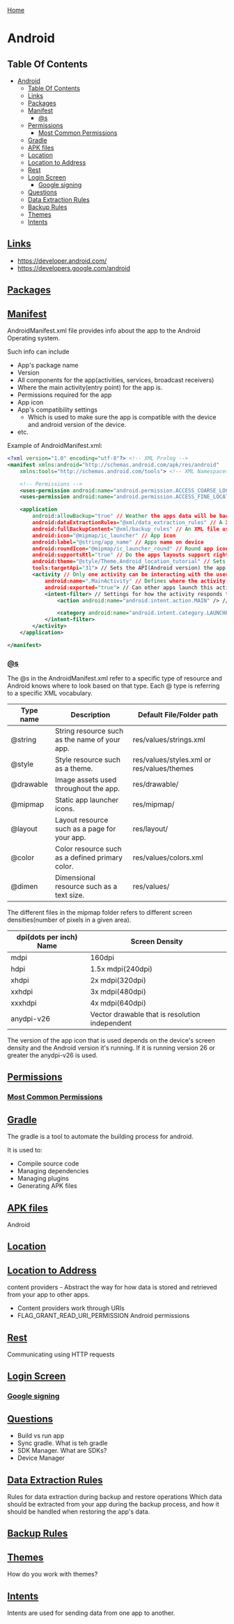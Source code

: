 <!--
 * This file is part of RS Cheat Sheets.
 *
 * RS Cheat Sheets is free software: you can redistribute it and/or modify
 * it under the terms of the GNU General Public License as published by
 * the Free Software Foundation, either version 3 of the License, or
 * (at your option) any later version.
 *
 * RS Cheat Sheets is distributed in the hope that it will be useful,
 * but WITHOUT ANY WARRANTY; without even the implied warranty of
 * MERCHANTABILITY or FITNESS FOR A PARTICULAR PURPOSE.  See the
 * GNU General Public License for more details.
 *
 * You should have received a copy of the GNU General Public License
 * along with RS Cheat Sheets. If not, see <https://www.gnu.org/licenses/>.
 */
-->

[Home](../README.md)

# Android

## Table Of Contents
<!-- TOC -->

- [Android](#android)
	- [Table Of Contents](#table-of-contents)
	- [Links](#links)
	- [Packages](#packages)
	- [Manifest](#manifest)
		- [@s](#s)
	- [Permissions](#permissions)
		- [Most Common Permissions](#most-common-permissions)
	- [Gradle](#gradle)
	- [APK files](#apk-files)
	- [Location](#location)
	- [Location to Address](#location-to-address)
	- [Rest](#rest)
	- [Login Screen](#login-screen)
		- [Google signing](#google-signing)
	- [Questions](#questions)
	- [Data Extraction Rules](#data-extraction-rules)
	- [Backup Rules](#backup-rules)
	- [Themes](#themes)
	- [Intents](#intents)

<!-- /TOC -->

## [Links](#table-of-contents)
- https://developer.android.com/
- https://developers.google.com/android

## [Packages](#table-of-contents)

## [Manifest](#table-of-contents)
AndroidManifest.xml file provides info about the app to the Android Operating system.

Such info can include
- App's package name
- Version
- All components for the app(activities, services, broadcast receivers)
- Where the main activity(entry point) for the app is.
- Permissions required for the app
- App icon
- App's compatibility settings
  - Which is used to make sure the app is compatible with the device and android version of the device.
- etc.

Example of AndroidManifest.xml:
```xml
<?xml version="1.0" encoding="utf-8"?> <!-- XML Prolog -->
<manifest xmlns:android="http://schemas.android.com/apk/res/android"
    xmlns:tools="http://schemas.android.com/tools"> <!-- XML Namespaces -->

    <!-- Permissions -->
    <uses-permission android:name="android.permission.ACCESS_COARSE_LOCATION" />
    <uses-permission android:name="android.permission.ACCESS_FINE_LOCATION" />

    <application
        android:allowBackup="true" // Weather the apps data will be backup. This includes settings, app specific files like images and documents, etc
        android:dataExtractionRules="@xml/data_extraction_rules" // A XML file used to define rules for data extraction during backup and restore operations.
        android:fullBackupContent="@xml/backup_rules" // An XML file used to contain the rules for which files and folders should be included or excluded during a full backup
        android:icon="@mipmap/ic_launcher" // App icon
        android:label="@string/app_name" // Apps name on device
        android:roundIcon="@mipmap/ic_launcher_round" // Round app icon
        android:supportsRtl="true" // Do the apps layouts support right to left languages. This will mirror and adjust the UI elements that use text.
        android:theme="@style/Theme.Android_location_tutorial" // Sets the theme of the app
        tools:targetApi="31"> // Sets the API(Android version) the app us built for
        <activity // Only one activity can be interacting with the user at once
            android:name=".MainActivity" // Defines where the activity is stored. The "." means that activity is in the same project as the manifest file
            android:exported="true"> // Can other apps launch this activity/app
            <intent-filter> // Settings for how the activity responds to different intents.
                <action android:name="android.intent.action.MAIN" /> // Sets this activity to be the main entry point of the app.

                <category android:name="android.intent.category.LAUNCHER" /> // This activity is meant to be the launch activity that is used when the launch icon is pressed.
            </intent-filter>
        </activity>
    </application>

</manifest>
```

### [@s](#table-of-contents)
The @s in the AndroidManifest.xml refer to a specific type of resource and Android knows where to look based on that type. Each @ type is referring to a specific XML vocabulary.

| Type name | Description                                     | Default File/Folder path                    |
|-----------|-------------------------------------------------|---------------------------------------------|
| @string   | String resource such as the name of your app.   | res/values/strings.xml                      |
| @style    | Style resource such as a theme.                 | res/values/styles.xml  or res/values/themes |
| @drawable | Image assets used throughout the app.           | res/drawable/                               |
| @mipmap   | Static app launcher icons.                      | res/mipmap/                                 |
| @layout   | Layout resource such as a page for your app.    | res/layout/                                 |
| @color    | Color resource such as a defined primary color. | res/values/colors.xml                       |
| @dimen    | Dimensional resource such as a text size.       | res/values/                                 |

The different files in the mipmap folder refers to different screen densities(number of pixels in a given area).

| dpi(dots per inch) Name | Screen Density                                 |
|-------------------------|------------------------------------------------|
| mdpi                    | 160dpi                                         |
| hdpi                    | 1.5x mdpi(240dpi)                              |
| xhdpi                   | 2x mdpi(320dpi)                                |
| xxhdpi                  | 3x mdpi(480dpi)                                |
| xxxhdpi                 | 4x mdpi(640dpi)                                |
| anydpi-v26              | Vector drawable that is resolution independent |

The version of the app icon that is used depends on the device's screen density and the Android version it's running. If it is running version 26 or greater the anydpi-v26 is used.

## [Permissions](#table-of-contents)
### [Most Common Permissions](#table-of-contents)

## [Gradle](#table-of-contents)
The gradle is a tool to automate the building process for android.

It is used to:
- Compile source code
- Managing dependencies
- Managing plugins
- Generating APK files

## [APK files](#table-of-contents)
Android 
## [Location](#table-of-contents)

## [Location to Address](#table-of-contents)

content providers - Abstract the way for how data is stored and retrieved from your app to other apps.
  - Content providers work through URIs
  - FLAG_GRANT_READ_URI_PERMISSION
Android permissions

## [Rest](#table-of-contents)
Communicating using HTTP requests

## [Login Screen](#table-of-contents)
### [Google signing](#table-of-contents)

## [Questions](#table-of-contents)
  - Build vs run app
  - Sync gradle. What is teh gradle
  - SDK Manager. What are SDKs?
  - Device Manager

## [Data Extraction Rules](#table-of-contents)
Rules for data extraction during backup and restore operations
Which data should be extracted from your app during the backup process, and how it should be handled when restoring the app's data.

## [Backup Rules](#table-of-contents)
<full-backup-content>
    <exclude domain="no-backup" />
    <exclude domain="cache" />
    <include domain="file" path="databases/" />
    <!-- Additional rules as needed -->
</full-backup-content>

## [Themes](#table-of-contents)
How do you work with themes?

## [Intents](#table-of-contents)
Intents are used for sending data from one app to another.